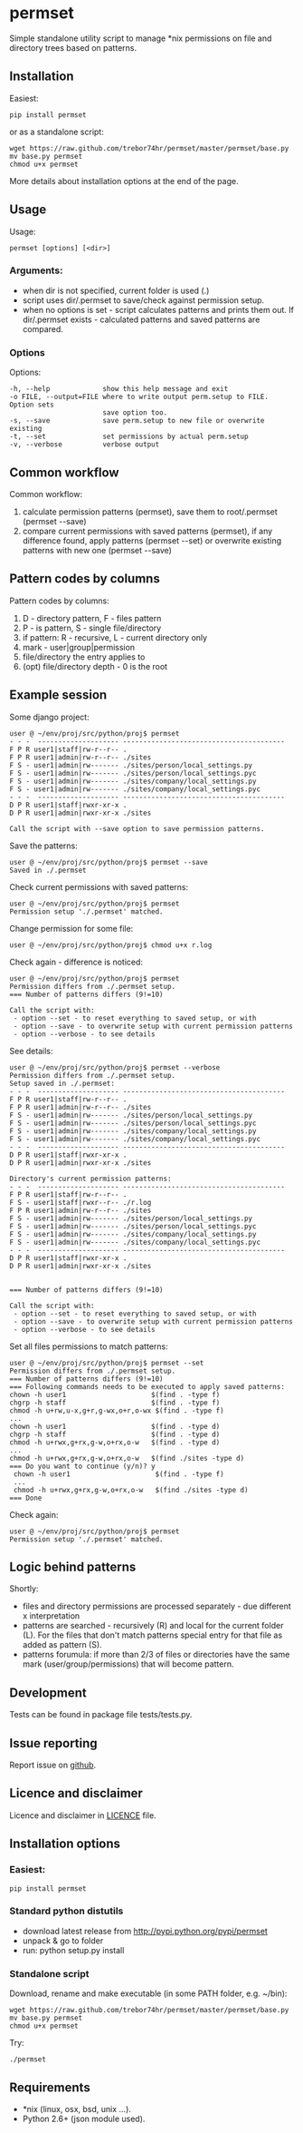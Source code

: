 permset
=======

Simple standalone utility script to manage \*nix permissions on file and directory trees based
on patterns.

Installation
------------
Easiest:
    
    pip install permset

or as a standalone script:

    wget https://raw.github.com/trebor74hr/permset/master/permset/base.py
    mv base.py permset
    chmod u+x permset

More details about installation options at the end of the page.

Usage
-----

Usage:

    permset [options] [<dir>]

### Arguments:

* when dir is not specified, current folder is used (.)
* script uses dir/.permset to save/check against permission setup.
* when no options is set - script calculates patterns and prints them
  out.  If dir/.permset exists - calculated patterns and saved patterns
  are compared.

### Options

Options:

    -h, --help             show this help message and exit
    -o FILE, --output=FILE where to write output perm.setup to FILE. Option sets
                           save option too.
    -s, --save             save perm.setup to new file or overwrite existing
    -t, --set              set permissions by actual perm.setup
    -v, --verbose          verbose output


Common workflow 
---------------
Common workflow:

1. calculate permission patterns (permset), save them to root/.permset
   (permset --save)
2. compare current permissions with saved patterns 
   (permset), if any difference found, apply patterns (permset --set) 
   or overwrite existing patterns with new one (permset --save)


Pattern codes by columns
------------------------
Pattern codes by columns:

1. D - directory pattern, F - files pattern
2. P - is pattern, S - single file/directory
3. if pattern: R - recursive, L - current directory only
4. mark - user|group|permission
5. file/directory the entry applies to
6. (opt) file/directory depth - 0 is the root

Example session
---------------
Some django project:

    user @ ~/env/proj/src/python/proj$ permset
    - - -  -------------------- ----------------------------------------
    F P R user1|staff|rw-r--r-- .
    F P R user1|admin|rw-r--r-- ./sites
    F S - user1|admin|rw------- ./sites/person/local_settings.py
    F S - user1|admin|rw------- ./sites/person/local_settings.pyc
    F S - user1|admin|rw------- ./sites/company/local_settings.py
    F S - user1|admin|rw------- ./sites/company/local_settings.pyc
    - - -  -------------------- ----------------------------------------
    D P R user1|staff|rwxr-xr-x .
    D P R user1|admin|rwxr-xr-x ./sites

    Call the script with --save option to save permission patterns.

Save the patterns:

    user @ ~/env/proj/src/python/proj$ permset --save
    Saved in ./.permset

Check current permissions with saved patterns:

    user @ ~/env/proj/src/python/proj$ permset
    Permission setup './.permset' matched.

Change permission for some file:

    user @ ~/env/proj/src/python/proj$ chmod u+x r.log

Check again - difference is noticed:

    user @ ~/env/proj/src/python/proj$ permset
    Permission differs from ./.permset setup.
    === Number of patterns differs (9!=10)

    Call the script with:
     - option --set - to reset everything to saved setup, or with
     - option --save - to overwrite setup with current permission patterns
     - option --verbose - to see details

See details:

    user @ ~/env/proj/src/python/proj$ permset --verbose
    Permission differs from ./.permset setup.
    Setup saved in ./.permset:
    - - -  -------------------- ----------------------------------------
    F P R user1|staff|rw-r--r-- .
    F P R user1|admin|rw-r--r-- ./sites
    F S - user1|admin|rw------- ./sites/person/local_settings.py
    F S - user1|admin|rw------- ./sites/person/local_settings.pyc
    F S - user1|admin|rw------- ./sites/company/local_settings.py
    F S - user1|admin|rw------- ./sites/company/local_settings.pyc
    - - -  -------------------- ----------------------------------------
    D P R user1|staff|rwxr-xr-x .
    D P R user1|admin|rwxr-xr-x ./sites

    Directory's current permission patterns:
    - - -  -------------------- ----------------------------------------
    F P R user1|staff|rw-r--r-- .
    F S - user1|staff|rwxr--r-- ./r.log
    F P R user1|admin|rw-r--r-- ./sites
    F S - user1|admin|rw------- ./sites/person/local_settings.py
    F S - user1|admin|rw------- ./sites/person/local_settings.pyc
    F S - user1|admin|rw------- ./sites/company/local_settings.py
    F S - user1|admin|rw------- ./sites/company/local_settings.pyc
    - - -  -------------------- ----------------------------------------
    D P R user1|staff|rwxr-xr-x .
    D P R user1|admin|rwxr-xr-x ./sites


    === Number of patterns differs (9!=10)

    Call the script with:
     - option --set - to reset everything to saved setup, or with
     - option --save - to overwrite setup with current permission patterns
     - option --verbose - to see details

Set all files permissions to match patterns:

    user @ ~/env/proj/src/python/proj$ permset --set
    Permission differs from ./.permset setup.
    === Number of patterns differs (9!=10)
    === Following commands needs to be executed to apply saved patterns:
    chown -h user1                     $(find . -type f)
    chgrp -h staff                     $(find . -type f)
    chmod -h u+rw,u-x,g+r,g-wx,o+r,o-wx $(find . -type f)
    ...
    chown -h user1                     $(find . -type d)
    chgrp -h staff                     $(find . -type d)
    chmod -h u+rwx,g+rx,g-w,o+rx,o-w   $(find . -type d)
    ...
    chmod -h u+rwx,g+rx,g-w,o+rx,o-w   $(find ./sites -type d)
    === Do you want to continue (y/n)? y
     chown -h user1                     $(find . -type f)
     ...
     chmod -h u+rwx,g+rx,g-w,o+rx,o-w   $(find ./sites -type d)
    === Done

Check again:

    user @ ~/env/proj/src/python/proj$ permset
    Permission setup './.permset' matched.


Logic behind patterns
---------------------
Shortly:

 * files and directory permissions are processed separately - due different x interpretation
 * patterns are searched - recursively (R) and local for the current folder
   (L). For the files that don't match patterns special entry for that file as
   added as pattern (S).
 * patterns forumula: if more than 2/3 of files or directories have the same
   mark (user/group/permissions) that will become pattern.
 

Development
-----------
Tests can be found in package file tests/tests.py.


Issue reporting
---------------
Report issue on [github](https://github.com/trebor74hr/permset/issues).

Licence and disclaimer
----------------------
Licence and disclaimer in [LICENCE](https://github.com/trebor74hr/permset/blob/master/LICENCE) file.

Installation options
--------------------------
### Easiest:
    
    pip install permset

### Standard python distutils
 * download latest release from http://pypi.python.org/pypi/permset
 * unpack & go to folder
 * run: python setup.py install

### Standalone script
Download, rename and make executable (in some PATH folder, e.g. ~/bin):

    wget https://raw.github.com/trebor74hr/permset/master/permset/base.py
    mv base.py permset
    chmod u+x permset

Try:

    ./permset

Requirements
------------

* \*nix (linux, osx, bsd, unix ...).
* Python 2.6+ (json module used).

